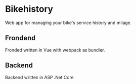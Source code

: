 # Bikehistory
Web app for managing your bike's service history and milage.

## Frondend
Fronded written in Vue with webpack as bundler.

## Backend
Backend written in ASP .Net Core
